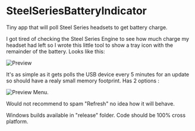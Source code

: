 # SteelSeriesBatteryIndicator
Tiny app that will poll Steel Series headsets to get battery charge.

I got tired of checking the Steel Series Engine to see how much charge my headset had left so I wrote this little tool to show a tray icon with the remainder of the battery.
Looks like this: 


![Preview](https://i.imgur.com/DVYFxTW.png)


It's as simple as it gets polls the USB device every 5 minutes for an update so should have a realy small memory footprint. Has 2 options :


![Preview Menu](https://i.imgur.com/mY4A3Br.png).


Would not recommend to spam "Refresh" no idea how it will behave.

Windows builds available in "release" folder. Code should be 100% cross platform.
